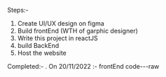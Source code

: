 Steps:-

  1. Create UI/UX design on figma
  2. Build frontEnd (WTH of garphic designer)
  3. Write this project in reactJS
  4. build BackEnd
  5. Host the website

Completed:-
  . On 20/11/2022 :-
     frontEnd code---raw
